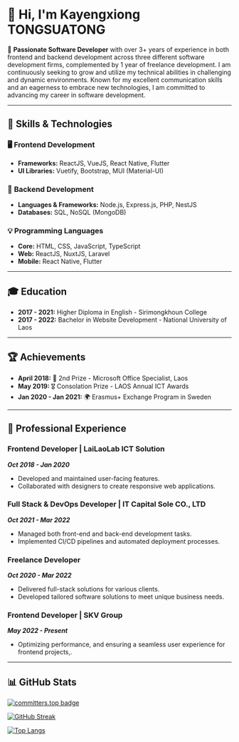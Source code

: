 # 👋 Hi, I'm **Kayengxiong TONGSUATONG**

🎯 **Passionate Software Developer** with over 3+ years of experience in both frontend and backend development across three different software development firms, complemented by 1 year of freelance development. I am continuously seeking to grow and utilize my technical abilities in challenging and dynamic environments. Known for my excellent communication skills and an eagerness to embrace new technologies, I am committed to advancing my career in software development.

---

## 🚀 **Skills & Technologies**

### 🖥️ **Frontend Development**
- **Frameworks:** ReactJS, VueJS, React Native, Flutter
- **UI Libraries:** Vuetify, Bootstrap, MUI (Material-UI)
  
### 🔧 **Backend Development**
- **Languages & Frameworks:** Node.js, Express.js, PHP, NestJS
- **Databases:** SQL, NoSQL (MongoDB)

### 💡 **Programming Languages**
- **Core:** HTML, CSS, JavaScript, TypeScript
- **Web:** ReactJS, NuxtJS, Laravel
- **Mobile:** React Native, Flutter

---

## 🎓 **Education**

- **2017 - 2021:** Higher Diploma in English - Sirimongkhoun College
- **2017 - 2022:** Bachelor in Website Development - National University of Laos

---

## 🏆 **Achievements**

- **April 2018:** 🥈 2nd Prize - Microsoft Office Specialist, Laos
- **May 2019:** 🎖️ Consolation Prize - LAOS Annual ICT Awards
- **Jan 2020 - Jan 2021:** 🌍 Erasmus+ Exchange Program in Sweden

---

## 💼 **Professional Experience**

### **Frontend Developer** | **LaiLaoLab ICT Solution**
**_Oct 2018 - Jan 2020_**
- Developed and maintained user-facing features.
- Collaborated with designers to create responsive web applications.

### **Full Stack & DevOps Developer** | **IT Capital Sole CO., LTD**
**_Oct 2021 - Mar 2022_**
- Managed both front-end and back-end development tasks.
- Implemented CI/CD pipelines and automated deployment processes.

### **Freelance Developer**
**_Oct 2020 - Mar 2022_**
- Delivered full-stack solutions for various clients.
- Developed tailored software solutions to meet unique business needs.

### **Frontend Developer** | **SKV Group**
**_May 2022 - Present_**
- Optimizing performance, and ensuring a seamless user experience for frontend projects,.

---

## 📊 **GitHub Stats**

[![committers.top badge](https://user-badge.committers.top/laos_private/USERNAME.svg)](https://committers.top/laos_private#kayengxiongTST)

[![GitHub Streak](https://streak-stats.demolab.com/?user=kayengxiongTST&theme=highcontrast&hide_border=true)](https://git.io/streak-stats)

[![Top Langs](https://github-readme-stats.vercel.app/api/top-langs/?username=kayengxiongTST&layout=compact&theme=highcontrast&hide_border=true)](https://github.com/kayengxiongTST)
